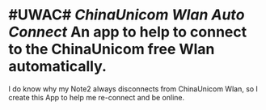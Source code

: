 #UWAC#
***ChinaUnicom Wlan Auto Connect***
An app to help to connect to the ChinaUnicom free Wlan automatically.
====
I do know why my Note2 always disconnects from ChinaUnicom Wlan, so I create this App to help me re-connect and be online.



